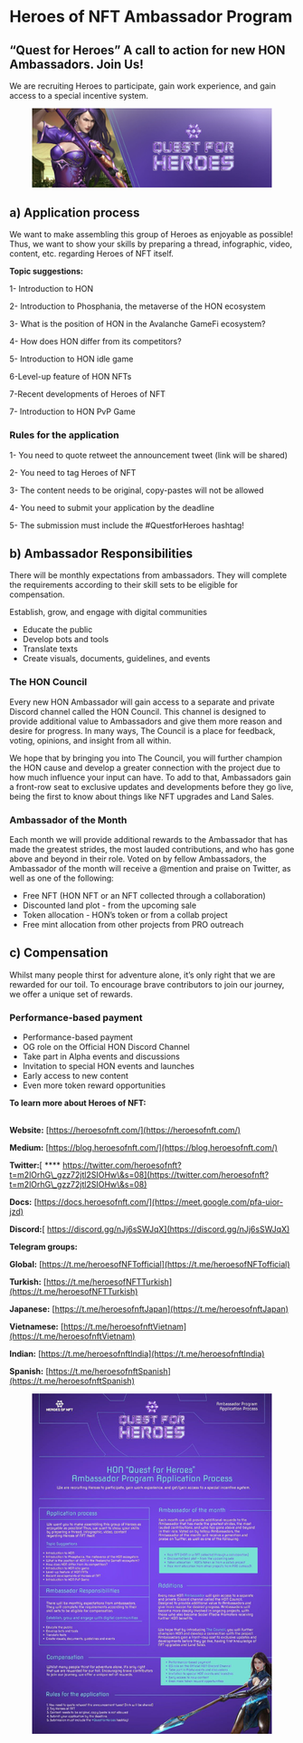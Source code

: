 # Heroes of NFT Ambassador Program

## “Quest for Heroes” A call to action for new HON Ambassadors. Join Us!

We are recruiting Heroes to participate, gain work experience, and gain access to a special incentive system.

<figure><img src=".gitbook/assets/Screen Shot 2022-11-08 at 13.12.57.png" alt=""><figcaption></figcaption></figure>

## a) Application process

We want to make assembling this group of Heroes as enjoyable as possible! Thus, we want to show your skills by preparing a thread, infographic, video, content, etc. regarding Heroes of NFT itself.

**Topic suggestions:**&#x20;

1- Introduction to HON&#x20;

2- Introduction to Phosphania, the metaverse of the HON ecosystem&#x20;

3- What is the position of HON in the Avalanche GameFi ecosystem?&#x20;

4- How does HON differ from its competitors?&#x20;

5- Introduction to HON idle game

6-Level-up feature of HON NFTs

7-Recent developments of Heroes of NFT

7- Introduction to HON PvP Game

### Rules for the application

1- You need to quote retweet the announcement tweet (link will be shared)&#x20;

2- You need to tag Heroes of NFT&#x20;

3- The content needs to be original, copy-pastes will not be allowed&#x20;

4- You need to submit your application by the deadline&#x20;

5- The submission must include the #QuestforHeroes hashtag!



## b) Ambassador Responsibilities

There will be monthly expectations from ambassadors. They will complete the requirements according to their skill sets to be eligible for compensation.

Establish, grow, and engage with digital communities

* Educate the public
* Develop bots and tools
* Translate texts
* Create visuals, documents, guidelines, and events

### The HON Council

Every new HON Ambassador will gain access to a separate and private Discord channel called the HON Council. This channel is designed to provide additional value to Ambassadors and give them more reason and desire for progress. In many ways, The Council is a place for feedback, voting, opinions, and insight from all within.

We hope that by bringing you into The Council, you will further champion the HON cause and develop a greater connection with the project due to how much influence your input can have. To add to that, Ambassadors gain a front-row seat to exclusive updates and developments before they go live, being the first to know about things like NFT upgrades and Land Sales.

### Ambassador of the Month&#x20;

Each month we will provide additional rewards to the Ambassador that has made the greatest strides, the most lauded contributions, and who has gone above and beyond in their role. Voted on by fellow Ambassadors, the Ambassador of the month will receive a @mention and praise on Twitter, as well as one of the following:

* Free NFT (HON NFT or an NFT collected through a collaboration)
* Discounted land plot - from the upcoming sale
* Token allocation - HON’s token or from a collab project
* Free mint allocation from other projects from PRO outreach

## c) Compensation

Whilst many people thirst for adventure alone, it’s only right that we are rewarded for our toil. To encourage brave contributors to join our journey, we offer a unique set of rewards.

### Performance-based payment&#x20;

* Performance-based payment&#x20;
* OG role on the Official HON Discord Channel&#x20;
* Take part in Alpha events and discussions&#x20;
* Invitation to special HON events and launches&#x20;
* Early access to new content&#x20;
* Even more token reward opportunities

**To learn more about Heroes of NFT:**

\
**Website:** ​​[https://heroesofnft.com/](https://heroesofnft.com/)

**Medium:** ​​[https://blog.heroesofnft.com/](https://blog.heroesofnft.com/)

**Twitter:**[ **** https://twitter.com/heroesofnft?t=m2lOrhG\_gzz72jtl2SIOHw\&s=08](https://twitter.com/heroesofnft?t=m2lOrhG\_gzz72jtl2SIOHw\&s=08)

**Docs:** [https://docs.heroesofnft.com/](https://meet.google.com/pfa-uior-jzd)

**Discord:**[ https://discord.gg/nJj6sSWJqX](https://discord.gg/nJj6sSWJqX)

**Telegram groups:**

**Global:** [https://t.me/heroesofNFTofficial](https://t.me/heroesofNFTofficial)

**Turkish:** [https://t.me/heroesofNFTTurkish](https://t.me/heroesofNFTTurkish)

**Japanese:** [https://t.me/heroesofnftJapan](https://t.me/heroesofnftJapan)

**Vietnamese:** [https://t.me/heroesofnftVietnam](https://t.me/heroesofnftVietnam)

**Indian:** [https://t.me/heroesofnftIndia](https://t.me/heroesofnftIndia)

**Spanish:** [https://t.me/heroesofnftSpanish](https://t.me/heroesofnftSpanish)



<figure><img src=".gitbook/assets/photo_2022-11-16 11.56.53.jpeg" alt=""><figcaption></figcaption></figure>

